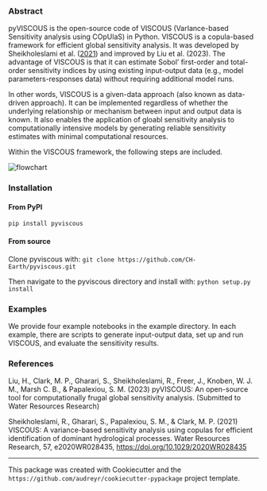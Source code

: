### Abstract
pyVISCOUS is the open-source code of VISCOUS (VarIance-based Sensitivity analysis using COpUlaS) in Python. VISCOUS is a copula-based framework for efficient global sensitivity analysis. It was developed by Sheikholeslami et al. ([2021](https://doi.org/10.1029/2020WR028435)) and improved by Liu et al. (2023). The advantage of VISCOUS is that it can estimate Sobol’ first-order and total-order sensitivity indices by using existing input-output data (e.g., model parameters-responses data) without requiring additional model runs. 

In other words, VISCOUS is a given-data approach (also known as data-driven approach). It can be implemented regardless of whether the underlying relationship or mechanism between input and output data is known. It also enables the application of gloabl sensitivity analysis to computationally intensive models by generating reliable sensitivity estimates with minimal computational resources. 

Within the VISCOUS framework, the following steps are included.

![flowchart](https://github.com/CH-Earth/pyviscous/assets/48458815/2e8f7575-41d4-4e6a-bac8-fadc2a5b9c7a)

### Installation
#### From PyPI
```pip install pyviscous```

#### From source

Clone pyviscous with: ```git clone https://github.com/CH-Earth/pyviscous.git```

Then navigate to the pyviscous directory and install with: ```python setup.py install```

### Examples
We provide four example notebooks in the example directory. In each example, there are scripts to generate input-output data, set up and run VISCOUS, and evaluate the sensitivity results.

### References
Liu, H., Clark, M. P., Gharari, S., Sheikholeslami, R., Freer, J., Knoben, W. J. M., Marsh C. B., & Papalexiou, S. M. (2023) pyVISCOUS: An open-source tool for computationally frugal global sensitivity analysis. (Submitted to Water Resources Research)

Sheikholeslami, R., Gharari, S., Papalexiou, S. M., & Clark, M. P. (2021) VISCOUS: A variance-based sensitivity analysis using copulas for efficient identification of dominant hydrological processes. Water Resources Research, 57, e2020WR028435, https://doi.org/10.1029/2020WR028435

---
This package was created with Cookiecutter and the `https://github.com/audreyr/cookiecutter-pypackage` project template.
